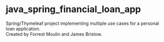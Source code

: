 # java_spring_financial_loan_app
Spring/Thymeleaf project implementing multiple use cases for a personal loan application. 
<br>
Created by Forrest Moulin and James Bristow. 
